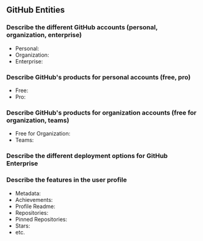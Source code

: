 ## GitHub Entities

### Describe the different GitHub accounts (personal, organization, enterprise)
- Personal: 
- Organization: 
- Enterprise: 

### Describe GitHub's products for personal accounts (free, pro)
- Free:
- Pro:

### Describe GitHub's products for organization accounts (free for organization, teams)
- Free for Organization:
- Teams:

### Describe the different deployment options for GitHub Enterprise

### Describe the features in the user profile
- Metadata:
- Achievements:
- Profile Readme:
- Repositories:
- Pinned Repositories:
- Stars:
- etc.